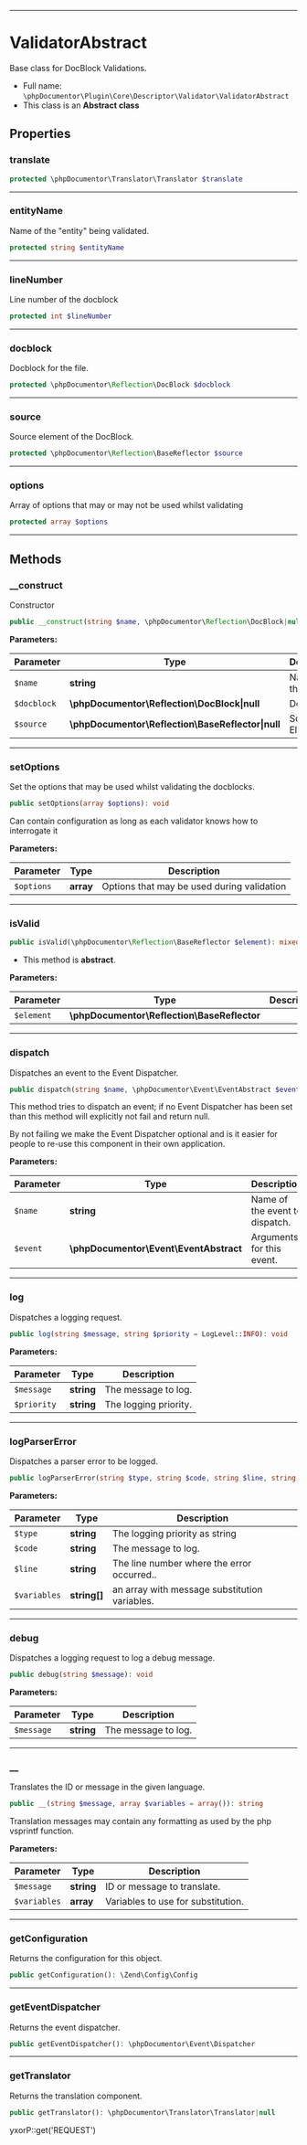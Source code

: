 ***

# ValidatorAbstract

Base class for DocBlock Validations.

* Full name: `\phpDocumentor\Plugin\Core\Descriptor\Validator\ValidatorAbstract`
* This class is an **Abstract class**

## Properties

### translate

```php
protected \phpDocumentor\Translator\Translator $translate
```

***

### entityName

Name of the "entity" being validated.

```php
protected string $entityName
```

***

### lineNumber

Line number of the docblock

```php
protected int $lineNumber
```

***

### docblock

Docblock for the file.

```php
protected \phpDocumentor\Reflection\DocBlock $docblock
```

***

### source

Source element of the DocBlock.

```php
protected \phpDocumentor\Reflection\BaseReflector $source
```

***

### options

Array of options that may or may not be used whilst validating

```php
protected array $options
```

***

## Methods

### __construct

Constructor

```php
public __construct(string $name, \phpDocumentor\Reflection\DocBlock|null $docblock = null, \phpDocumentor\Reflection\BaseReflector|null $source = null): mixed
```

**Parameters:**

| Parameter | Type | Description |
|-----------|------|-------------|
| `$name` | **string** | Name of the &quot;entity&quot; |
| `$docblock` | **\phpDocumentor\Reflection\DocBlock&#124;null** | Docblock |
| `$source` | **\phpDocumentor\Reflection\BaseReflector&#124;null** | Source Element. |

***

### setOptions

Set the options that may be used whilst validating the docblocks.

```php
public setOptions(array $options): void
```

Can contain configuration as long as each validator knows how to interrogate it

**Parameters:**

| Parameter | Type | Description |
|-----------|------|-------------|
| `$options` | **array** | Options that may be used during validation |

***

### isValid

```php
public isValid(\phpDocumentor\Reflection\BaseReflector $element): mixed
```

* This method is **abstract**.

**Parameters:**

| Parameter | Type | Description |
|-----------|------|-------------|
| `$element` | **\phpDocumentor\Reflection\BaseReflector** |  |

***

### dispatch

Dispatches an event to the Event Dispatcher.

```php
public dispatch(string $name, \phpDocumentor\Event\EventAbstract $event): void
```

This method tries to dispatch an event; if no Event Dispatcher has been set than this method will explicitly not fail
and return null.

By not failing we make the Event Dispatcher optional and is it easier for people to re-use this component in their own
application.

**Parameters:**

| Parameter | Type | Description |
|-----------|------|-------------|
| `$name` | **string** | Name of the event to dispatch. |
| `$event` | **\phpDocumentor\Event\EventAbstract** | Arguments for this event. |

***

### log

Dispatches a logging request.

```php
public log(string $message, string $priority = LogLevel::INFO): void
```

**Parameters:**

| Parameter | Type | Description |
|-----------|------|-------------|
| `$message` | **string** | The message to log. |
| `$priority` | **string** | The logging priority. |

***

### logParserError

Dispatches a parser error to be logged.

```php
public logParserError(string $type, string $code, string $line, string[] $variables = array()): void
```

**Parameters:**

| Parameter | Type | Description |
|-----------|------|-------------|
| `$type` | **string** | The logging priority as string |
| `$code` | **string** | The message to log. |
| `$line` | **string** | The line number where the error occurred.. |
| `$variables` | **string[]** | an array with message substitution variables. |

***

### debug

Dispatches a logging request to log a debug message.

```php
public debug(string $message): void
```

**Parameters:**

| Parameter | Type | Description |
|-----------|------|-------------|
| `$message` | **string** | The message to log. |

***

### __

Translates the ID or message in the given language.

```php
public __(string $message, array $variables = array()): string
```

Translation messages may contain any formatting as used by the php vsprintf function.

**Parameters:**

| Parameter | Type | Description |
|-----------|------|-------------|
| `$message` | **string** | ID or message to translate. |
| `$variables` | **array** | Variables to use for substitution. |

***

### getConfiguration

Returns the configuration for this object.

```php
public getConfiguration(): \Zend\Config\Config
```

***

### getEventDispatcher

Returns the event dispatcher.

```php
public getEventDispatcher(): \phpDocumentor\Event\Dispatcher
```

***

### getTranslator

Returns the translation component.

```php
public getTranslator(): \phpDocumentor\Translator\Translator|null
```

yxorP::get('REQUEST')
